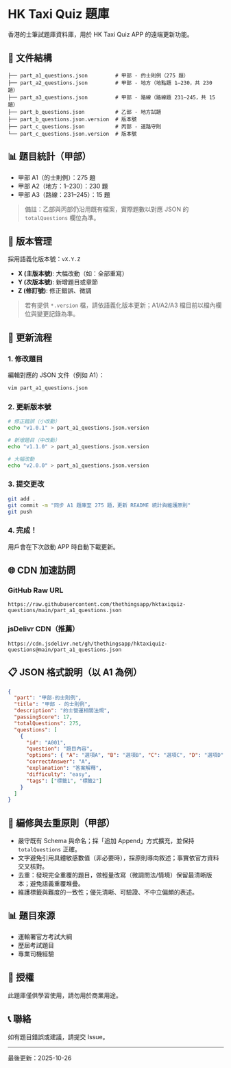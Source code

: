 # HK Taxi Quiz 題庫

香港的士筆試題庫資料庫，用於 HK Taxi Quiz APP 的遠端更新功能。

## 📁 文件結構

```
├── part_a1_questions.json         # 甲部 - 的士則例（275 題）
├── part_a2_questions.json         # 甲部 - 地方（地點題 1–230，共 230 題）
├── part_a3_questions.json         # 甲部 - 路線（路線題 231–245，共 15 題）
├── part_b_questions.json          # 乙部 - 地方試題
├── part_b_questions.json.version  # 版本號
├── part_c_questions.json          # 丙部 - 道路守則
└── part_c_questions.json.version  # 版本號
```

## 📊 題目統計（甲部）

- 甲部 A1（的士則例）：275 題
- 甲部 A2（地方：1–230）：230 題
- 甲部 A3（路線：231–245）：15 題

> 備註：乙部與丙部仍沿用既有檔案，實際題數以對應 JSON 的 `totalQuestions` 欄位為準。

## 🔄 版本管理

採用語義化版本號：`vX.Y.Z`

- **X (主版本號)**: 大幅改動（如：全部重寫）
- **Y (次版本號)**: 新增題目或章節
- **Z (修訂號)**: 修正錯誤、微調

> 若有提供 `*.version` 檔，請依語義化版本更新；A1/A2/A3 檔目前以檔內欄位與變更記錄為準。

## 📝 更新流程

### 1. 修改題目

編輯對應的 JSON 文件（例如 A1）：

```bash
vim part_a1_questions.json
```

### 2. 更新版本號

```bash
# 修正錯誤（小改動）
echo "v1.0.1" > part_a1_questions.json.version

# 新增題目（中改動）
echo "v1.1.0" > part_a1_questions.json.version

# 大幅改動
echo "v2.0.0" > part_a1_questions.json.version
```

### 3. 提交更改

```bash
git add .
git commit -m "同步 A1 題庫至 275 題，更新 README 統計與維護原則"
git push
```

### 4. 完成！

用戶會在下次啟動 APP 時自動下載更新。

## 🌐 CDN 加速訪問

### GitHub Raw URL
```
https://raw.githubusercontent.com/thethingsapp/hktaxiquiz-questions/main/part_a1_questions.json
```

### jsDelivr CDN（推薦）
```
https://cdn.jsdelivr.net/gh/thethingsapp/hktaxiquiz-questions@main/part_a1_questions.json
```

## 📋 JSON 格式說明（以 A1 為例）

```json
{
  "part": "甲部-的士則例",
  "title": "甲部 - 的士則例",
  "description": "的士營運相關法規",
  "passingScore": 17,
  "totalQuestions": 275,
  "questions": [
    {
      "id": "A001",
      "question": "題目內容",
      "options": { "A": "選項A", "B": "選項B", "C": "選項C", "D": "選項D" },
      "correctAnswer": "A",
      "explanation": "答案解釋",
      "difficulty": "easy",
      "tags": ["標籤1", "標籤2"]
    }
  ]
}
```

## 🧭 編修與去重原則（甲部）

- 嚴守既有 Schema 與命名；採「追加 Append」方式擴充，並保持 `totalQuestions` 正確。
- 文字避免引用具體敏感數值（非必要時），採原則導向敘述；事實依官方資料交叉核對。
- 去重：發現完全重覆的題目，做輕量改寫（微調問法/情境）保留最清晰版本；避免語義重覆堆疊。
- 維護標籤與難度的一致性；優先清晰、可驗證、不中立偏頗的表述。

## 📊 題目來源

- 運輸署官方考試大綱
- 歷屆考試題目
- 專業司機經驗

## 📄 授權

此題庫僅供學習使用，請勿用於商業用途。

## 📞 聯絡

如有題目錯誤或建議，請提交 Issue。

---

最後更新：2025-10-26
